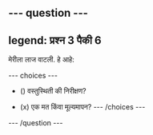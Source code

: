 --- question ---
---
legend: प्रश्न 3 पैकी 6
---

मेरीला लाज वाटली. हे आहे:

--- choices ---
- () वस्तुस्थिती की निरीक्षण?

- (x) एक मत किंवा मूल्यमापन?
--- /choices ---

--- /question ---
